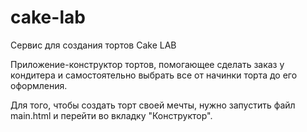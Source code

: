 # cake-lab
Сервис для создания тортов Cake LAB

Приложение-конструктор тортов, помогающее сделать заказ у кондитера и самостоятельно выбрать все от начинки торта до его оформления.

Для того, чтобы создать торт своей мечты, нужно запустить файл main.html и перейти во вкладку "Конструктор".

